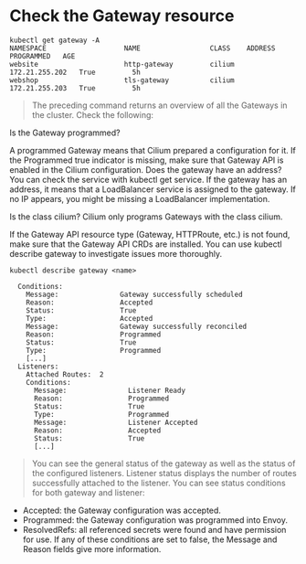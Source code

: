 # Check the Gateway resource

```
kubectl get gateway -A
NAMESPACE                   NAME                 CLASS    ADDRESS          PROGRAMMED   AGE
website                     http-gateway         cilium   172.21.255.202   True         5h
webshop                     tls-gateway          cilium   172.21.255.203   True         5h
```
>The preceding command returns an overview of all the Gateways in the cluster. Check the following:

Is the Gateway programmed?

A programmed Gateway means that Cilium prepared a configuration for it.
If the Programmed true indicator is missing, make sure that Gateway API is enabled in the Cilium configuration.
Does the gateway have an address?
You can check the service with kubectl get service. If the gateway has an address, it means that a LoadBalancer service is assigned to the gateway. If no IP appears, you might be missing a LoadBalancer implementation.

Is the class cilium?
Cilium only programs Gateways with the class cilium.

If the Gateway API resource type (Gateway, HTTPRoute, etc.) is not found, make sure that the Gateway API CRDs are installed.
You can use kubectl describe gateway to investigate issues more thoroughly.

```
kubectl describe gateway <name>

  Conditions:
    Message:               Gateway successfully scheduled
    Reason:                Accepted
    Status:                True
    Type:                  Accepted
    Message:               Gateway successfully reconciled
    Reason:                Programmed
    Status:                True
    Type:                  Programmed
    [...]
  Listeners:
    Attached Routes:  2
    Conditions:
      Message:               Listener Ready
      Reason:                Programmed
      Status:                True
      Type:                  Programmed
      Message:               Listener Accepted
      Reason:                Accepted
      Status:                True
      [...]
```

>You can see the general status of the gateway as well as the status of the configured listeners.
Listener status displays the number of routes successfully attached to the listener.
You can see status conditions for both gateway and listener:

- Accepted: the Gateway configuration was accepted.
- Programmed: the Gateway configuration was programmed into Envoy.
- ResolvedRefs: all referenced secrets were found and have permission for use.
If any of these conditions are set to false, the Message and Reason fields give more information.
